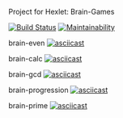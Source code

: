 Project for Hexlet: Brain-Games

[![Build Status](https://travis-ci.com/johnalt/python-project-lvl1.svg?branch=master)](https://travis-ci.com/johnalt/python-project-lvl1)   [![Maintainability](https://api.codeclimate.com/v1/badges/1496a9d61fea445f35b4/maintainability)](https://codeclimate.com/github/johnalt/python-project-lvl1/maintainability)


brain-even
[![asciicast](https://asciinema.org/a/eKAt2yt7BZ6HgZu3WYGp6R2IL.svg)](https://asciinema.org/a/eKAt2yt7BZ6HgZu3WYGp6R2IL)

brain-calc
[![asciicast](https://asciinema.org/a/RyM3bA0G1t7yzAcoN46WATiVU.svg)](https://asciinema.org/a/RyM3bA0G1t7yzAcoN46WATiVU)

brain-gcd
[![asciicast](https://asciinema.org/a/CkBldI2bn6jxA0ydR2Oiv24Kw.svg)](https://asciinema.org/a/CkBldI2bn6jxA0ydR2Oiv24Kw)

brain-progression
[![asciicast](https://asciinema.org/a/KIUGfSA35kj7qL4Y1FwQCRGWD.svg)](https://asciinema.org/a/KIUGfSA35kj7qL4Y1FwQCRGWD)

brain-prime
[![asciicast](https://asciinema.org/a/3egRD8RrzvcCnyiugGqB51Ysx.svg)](https://asciinema.org/a/3egRD8RrzvcCnyiugGqB51Ysx)

